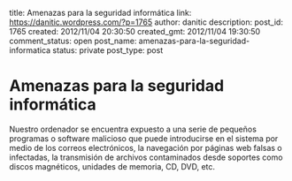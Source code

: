 title: Amenazas para la seguridad informática
link: https://danitic.wordpress.com/?p=1765
author: danitic
description: 
post_id: 1765
created: 2012/11/04 20:30:50
created_gmt: 2012/11/04 19:30:50
comment_status: open
post_name: amenazas-para-la-seguridad-informatica
status: private
post_type: post

# Amenazas para la seguridad informática

Nuestro ordenador se encuentra expuesto a una serie de pequeños programas o software malicioso que puede introducirse en el sistema por medio de los correos electrónicos, la navegación por páginas web falsas o infectadas, la transmisión de archivos contaminados desde soportes como discos magnéticos, unidades de memoria, CD, DVD, etc.